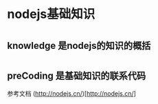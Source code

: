 # nodejs基础知识
#

## knowledge 是nodejs的知识的概括


#

## preCoding 是基础知识的联系代码


参考文档 (http://nodejs.cn/)[http://nodejs.cn/]